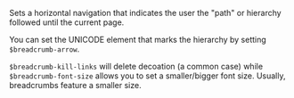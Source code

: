 Sets a horizontal navigation that indicates the user the "path" or hierarchy followed until the current page.

You can set the UNICODE element that marks the hierarchy by setting `$breadcrumb-arrow`.

`$breadcrumb-kill-links` will delete decoation (a common case) while `$breadcrumb-font-size` allows you to set a smaller/bigger font size. Usually, breadcrumbs feature a smaller size.
